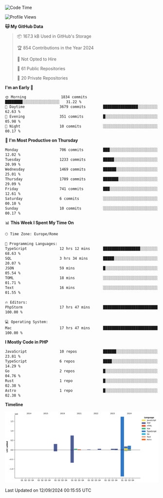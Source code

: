 <!--START_SECTION:waka-->
![Code Time](http://img.shields.io/badge/Code%20Time-5%2C294%20hrs%2032%20mins-blue)

![Profile Views](http://img.shields.io/badge/Profile%20Views-0-blue)

**🐱 My GitHub Data** 

> 📦 167.3 kB Used in GitHub's Storage 
 > 
> 🏆 854 Contributions in the Year 2024
 > 
> 🚫 Not Opted to Hire
 > 
> 📜 61 Public Repositories 
 > 
> 🔑 20 Private Repositories 
 > 
**I'm an Early 🐤** 

```text
🌞 Morning                1834 commits        ████████░░░░░░░░░░░░░░░░░   31.22 % 
🌆 Daytime                3679 commits        ████████████████░░░░░░░░░   62.63 % 
🌃 Evening                351 commits         █░░░░░░░░░░░░░░░░░░░░░░░░   05.98 % 
🌙 Night                  10 commits          ░░░░░░░░░░░░░░░░░░░░░░░░░   00.17 % 
```
📅 **I'm Most Productive on Thursday** 

```text
Monday                   706 commits         ███░░░░░░░░░░░░░░░░░░░░░░   12.02 % 
Tuesday                  1233 commits        █████░░░░░░░░░░░░░░░░░░░░   20.99 % 
Wednesday                1469 commits        ██████░░░░░░░░░░░░░░░░░░░   25.01 % 
Thursday                 1709 commits        ███████░░░░░░░░░░░░░░░░░░   29.09 % 
Friday                   741 commits         ███░░░░░░░░░░░░░░░░░░░░░░   12.61 % 
Saturday                 6 commits           ░░░░░░░░░░░░░░░░░░░░░░░░░   00.10 % 
Sunday                   10 commits          ░░░░░░░░░░░░░░░░░░░░░░░░░   00.17 % 
```


📊 **This Week I Spent My Time On** 

```text
🕑︎ Time Zone: Europe/Rome

💬 Programming Languages: 
TypeScript               12 hrs 12 mins      █████████████████░░░░░░░░   68.63 % 
SQL                      3 hrs 34 mins       █████░░░░░░░░░░░░░░░░░░░░   20.07 % 
JSON                     59 mins             █░░░░░░░░░░░░░░░░░░░░░░░░   05.54 % 
TOML                     18 mins             ░░░░░░░░░░░░░░░░░░░░░░░░░   01.71 % 
Text                     16 mins             ░░░░░░░░░░░░░░░░░░░░░░░░░   01.55 % 

🔥 Editors: 
PhpStorm                 17 hrs 47 mins      █████████████████████████   100.00 % 

💻 Operating System: 
Mac                      17 hrs 47 mins      █████████████████████████   100.00 % 
```

**I Mostly Code in PHP** 

```text
JavaScript               10 repos            ██████░░░░░░░░░░░░░░░░░░░   23.81 % 
TypeScript               6 repos             ████░░░░░░░░░░░░░░░░░░░░░   14.29 % 
Go                       2 repos             █░░░░░░░░░░░░░░░░░░░░░░░░   04.76 % 
Rust                     1 repo              █░░░░░░░░░░░░░░░░░░░░░░░░   02.38 % 
Astro                    1 repo              █░░░░░░░░░░░░░░░░░░░░░░░░   02.38 % 
```



**Timeline**

![Lines of Code chart](https://raw.githubusercontent.com/frnwtr/frnwtr/main/assets/bar_graph.png)


 Last Updated on 12/09/2024 00:15:55 UTC
<!--END_SECTION:waka-->